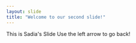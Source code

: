 ```yaml
---
layout: slide
title: "Welcome to our second slide!"
---
```

This is Sadia's Slide
Use the left arrow to go back!
